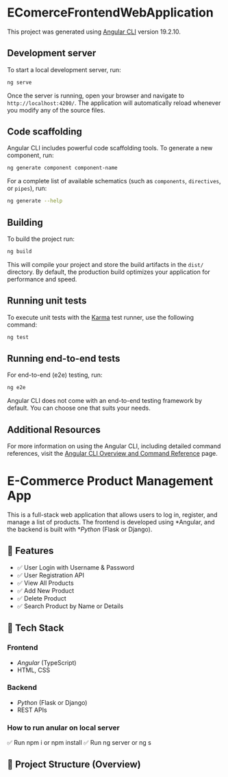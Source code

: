 # EComerceFrontendWebApplication

This project was generated using [Angular CLI](https://github.com/angular/angular-cli) version 19.2.10.

## Development server

To start a local development server, run:

```bash
ng serve
```

Once the server is running, open your browser and navigate to `http://localhost:4200/`. The application will automatically reload whenever you modify any of the source files.

## Code scaffolding

Angular CLI includes powerful code scaffolding tools. To generate a new component, run:

```bash
ng generate component component-name
```

For a complete list of available schematics (such as `components`, `directives`, or `pipes`), run:

```bash
ng generate --help
```

## Building

To build the project run:

```bash
ng build
```

This will compile your project and store the build artifacts in the `dist/` directory. By default, the production build optimizes your application for performance and speed.

## Running unit tests

To execute unit tests with the [Karma](https://karma-runner.github.io) test runner, use the following command:

```bash
ng test
```

## Running end-to-end tests

For end-to-end (e2e) testing, run:

```bash
ng e2e
```

Angular CLI does not come with an end-to-end testing framework by default. You can choose one that suits your needs.

## Additional Resources

For more information on using the Angular CLI, including detailed command references, visit the [Angular CLI Overview and Command Reference](https://angular.dev/tools/cli) page.

# E-Commerce Product Management App

This is a full-stack web application that allows users to log in, register, and manage a list of products. The frontend is developed using *Angular, and the backend is built with **Python* (Flask or Django).

## 🚀 Features

- ✅ User Login with Username & Password
- ✅ User Registration API
- ✅ View All Products
- ✅ Add New Product
- ✅ Delete Product
- ✅ Search Product by Name or Details

## 🧩 Tech Stack

### Frontend
- *Angular* (TypeScript)
- HTML, CSS

### Backend
- *Python* (Flask or Django)
- REST APIs

### How to run anular on local server 
 ✅ Run npm i or npm install
 ✅ Run ng server or ng s

## 📂 Project Structure (Overview)
